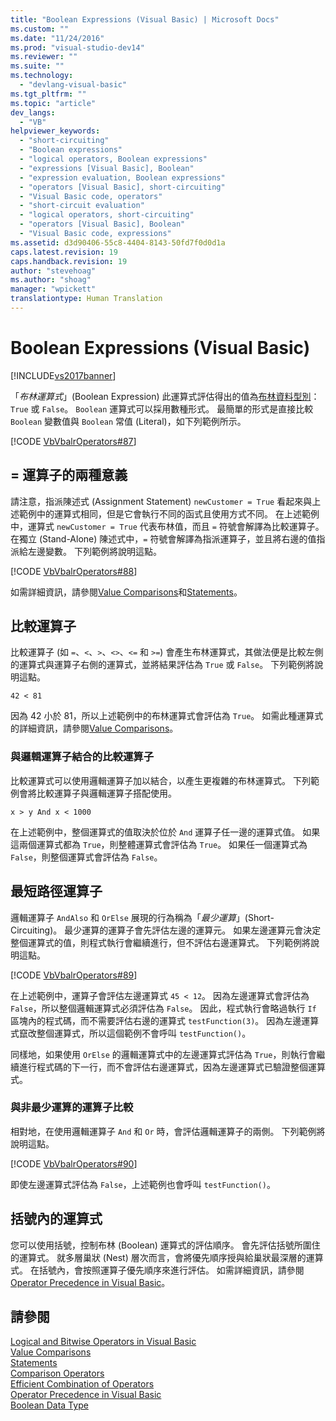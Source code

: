 ```yaml
---
title: "Boolean Expressions (Visual Basic) | Microsoft Docs"
ms.custom: ""
ms.date: "11/24/2016"
ms.prod: "visual-studio-dev14"
ms.reviewer: ""
ms.suite: ""
ms.technology: 
  - "devlang-visual-basic"
ms.tgt_pltfrm: ""
ms.topic: "article"
dev_langs: 
  - "VB"
helpviewer_keywords: 
  - "short-circuiting"
  - "Boolean expressions"
  - "logical operators, Boolean expressions"
  - "expressions [Visual Basic], Boolean"
  - "expression evaluation, Boolean expressions"
  - "operators [Visual Basic], short-circuiting"
  - "Visual Basic code, operators"
  - "short-circuit evaluation"
  - "logical operators, short-circuiting"
  - "operators [Visual Basic], Boolean"
  - "Visual Basic code, expressions"
ms.assetid: d3d90406-55c8-4404-8143-50fd7f0d0d1a
caps.latest.revision: 19
caps.handback.revision: 19
author: "stevehoag"
ms.author: "shoag"
manager: "wpickett"
translationtype: Human Translation
---
```

# Boolean Expressions (Visual Basic)
[!INCLUDE[vs2017banner](../../../../csharp/includes/vs2017banner.md)]

「*布林運算式*」\(Boolean Expression\) 此運算式評估得出的值為[布林資料型別](../../../../visual-basic/language-reference/data-types/boolean-data-type.md)：`True` 或 `False`。  `Boolean` 運算式可以採用數種形式。  最簡單的形式是直接比較 `Boolean` 變數值與 `Boolean` 常值 \(Literal\)，如下列範例所示。  
  
 [!CODE [VbVbalrOperators#87](../CodeSnippet/VS_Snippets_VBCSharp/VbVbalrOperators#87)]  
  
## \= 運算子的兩種意義  
 請注意，指派陳述式 \(Assignment Statement\) `newCustomer = True` 看起來與上述範例中的運算式相同，但是它會執行不同的函式且使用方式不同。  在上述範例中，運算式 `newCustomer = True` 代表布林值，而且 `=` 符號會解譯為比較運算子。  在獨立 \(Stand\-Alone\) 陳述式中，`=` 符號會解譯為指派運算子，並且將右邊的值指派給左邊變數。  下列範例將說明這點。  
  
 [!CODE [VbVbalrOperators#88](../CodeSnippet/VS_Snippets_VBCSharp/VbVbalrOperators#88)]  
  
 如需詳細資訊，請參閱[Value Comparisons](../../../../visual-basic/programming-guide/language-features/operators-and-expressions/value-comparisons.md)和[Statements](../../../../visual-basic/language-reference/statements/index.md)。  
  
## 比較運算子  
 比較運算子 \(如 `=`、`<`、`>`、`<>`、`<=` 和 `>=`\) 會產生布林運算式，其做法便是比較左側的運算式與運算子右側的運算式，並將結果評估為 `True` 或 `False`。  下列範例將說明這點。  
  
 `42 < 81`  
  
 因為 42 小於 81，所以上述範例中的布林運算式會評估為 `True`。  如需此種運算式的詳細資訊，請參閱[Value Comparisons](../../../../visual-basic/programming-guide/language-features/operators-and-expressions/value-comparisons.md)。  
  
### 與邏輯運算子結合的比較運算子  
 比較運算式可以使用邏輯運算子加以結合，以產生更複雜的布林運算式。  下列範例會將比較運算子與邏輯運算子搭配使用。  
  
 `x > y And x < 1000`  
  
 在上述範例中，整個運算式的值取決於位於 `And` 運算子任一邊的運算式值。  如果這兩個運算式都為 `True`，則整體運算式會評估為 `True`。  如果任一個運算式為 `False`，則整個運算式會評估為 `False`。  
  
## 最短路徑運算子  
 邏輯運算子 `AndAlso` 和 `OrElse` 展現的行為稱為「*最少運算*」\(Short\-Circuiting\)。  最少運算的運算子會先評估左邊的運算元。  如果左邊運算元會決定整個運算式的值，則程式執行會繼續進行，但不評估右邊運算式。  下列範例將說明這點。  
  
 [!CODE [VbVbalrOperators#89](../CodeSnippet/VS_Snippets_VBCSharp/VbVbalrOperators#89)]  
  
 在上述範例中，運算子會評估左邊運算式 `45 < 12`。  因為左邊運算式會評估為 `False`，所以整個邏輯運算式必須評估為 `False`。  因此，程式執行會略過執行 `If` 區塊內的程式碼，而不需要評估右邊的運算式 `testFunction(3)`。  因為左邊運算式竄改整個運算式，所以這個範例不會呼叫 `testFunction()`。  
  
 同樣地，如果使用 `OrElse` 的邏輯運算式中的左邊運算式評估為 `True`，則執行會繼續進行程式碼的下一行，而不會評估右邊運算式，因為左邊運算式已驗證整個運算式。  
  
### 與非最少運算的運算子比較  
 相對地，在使用邏輯運算子 `And` 和 `Or` 時，會評估邏輯運算子的兩側。  下列範例將說明這點。  
  
 [!CODE [VbVbalrOperators#90](../CodeSnippet/VS_Snippets_VBCSharp/VbVbalrOperators#90)]  
  
 即使左邊運算式評估為 `False`，上述範例也會呼叫 `testFunction()`。  
  
## 括號內的運算式  
 您可以使用括號，控制布林 \(Boolean\) 運算式的評估順序。  會先評估括號所圍住的運算式。  就多層巢狀 \(Nest\) 層次而言，會將優先順序授與給巢狀最深層的運算式。  在括號內，會按照運算子優先順序來進行評估。  如需詳細資訊，請參閱 [Operator Precedence in Visual Basic](../../../../visual-basic/language-reference/operators/operator-precedence.md)。  
  
## 請參閱  
 [Logical and Bitwise Operators in Visual Basic](../../../../visual-basic/programming-guide/language-features/operators-and-expressions/logical-and-bitwise-operators.md)   
 [Value Comparisons](../../../../visual-basic/programming-guide/language-features/operators-and-expressions/value-comparisons.md)   
 [Statements](../../../../visual-basic/programming-guide/language-features/statements.md)   
 [Comparison Operators](../../../../visual-basic/language-reference/operators/comparison-operators.md)   
 [Efficient Combination of Operators](../../../../visual-basic/programming-guide/language-features/operators-and-expressions/efficient-combination-of-operators.md)   
 [Operator Precedence in Visual Basic](../../../../visual-basic/language-reference/operators/operator-precedence.md)   
 [Boolean Data Type](../../../../visual-basic/language-reference/data-types/boolean-data-type.md)